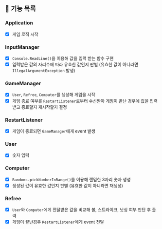 ## 📝 기능 목록
### Application
- [x] 게임 로직 시작

### InputManager
- [x] `Console.ReadLine()`을 이용해 값을 입력 받는 함수 구현
- [x] 입력받은 값의 자리수에 따라 유효한 값인지 판별 (유효한 값이 아니라면 `IllegalArgumentException` 발생)

### GameManager
- [x] `User`, `Refree`, `Computer`를 생성해 게임을 시작
- [x] 게임 종료 여부를 `RestartListener`로부터 수신받아 게임이 끝난 경우에 값을 입력받고 종료할지 재시작할지 결정

### RestartListener
- [x] 게임이 종료되면 `GameManager`에게 event 발생

### User
- [x] 숫자 입력

### Computer
- [x] `Randoms.pickNumberInRange()`를 이용해 랜덤한 3자리 숫자 생성
- [x] 생성된 값이 유효한 값인지 판별 (유효한 값이 아니라면 재생성)

### Refree
- [x] `User`와 `Computer`에게 전달받은 값을 비교해 볼, 스트라이크, 낫싱 여부 판단 후 출력
- [x] 게임이 끝난경우 `RestartListener`에게 event 전달